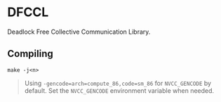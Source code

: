 # DFCCL
Deadlock Free Collective Communication Library.


## Compiling

```shell
make -j<n>
```
> Using `-gencode=arch=compute_86,code=sm_86` for `NVCC_GENCODE` by default. Set the `NVCC_GENCODE` environment variable when needed.
